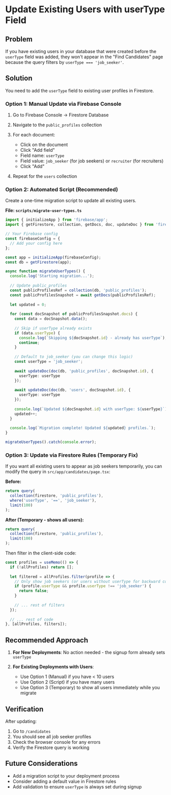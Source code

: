 # Update Existing Users with userType Field

## Problem
If you have existing users in your database that were created before the `userType` field was added, they won't appear in the "Find Candidates" page because the query filters by `userType === 'job_seeker'`.

## Solution

You need to add the `userType` field to existing user profiles in Firestore.

### Option 1: Manual Update via Firebase Console

1. Go to Firebase Console → Firestore Database
2. Navigate to the `public_profiles` collection
3. For each document:
   - Click on the document
   - Click "Add field"
   - Field name: `userType`
   - Field value: `job_seeker` (for job seekers) or `recruiter` (for recruiters)
   - Click "Add"

4. Repeat for the `users` collection

### Option 2: Automated Script (Recommended)

Create a one-time migration script to update all existing users.

**File: `scripts/migrate-user-types.ts`**

```typescript
import { initializeApp } from 'firebase/app';
import { getFirestore, collection, getDocs, doc, updateDoc } from 'firebase/firestore';

// Your Firebase config
const firebaseConfig = {
  // Add your config here
};

const app = initializeApp(firebaseConfig);
const db = getFirestore(app);

async function migrateUserTypes() {
  console.log('Starting migration...');
  
  // Update public_profiles
  const publicProfilesRef = collection(db, 'public_profiles');
  const publicProfilesSnapshot = await getDocs(publicProfilesRef);
  
  let updated = 0;
  
  for (const docSnapshot of publicProfilesSnapshot.docs) {
    const data = docSnapshot.data();
    
    // Skip if userType already exists
    if (data.userType) {
      console.log(`Skipping ${docSnapshot.id} - already has userType`);
      continue;
    }
    
    // Default to job_seeker (you can change this logic)
    const userType = 'job_seeker';
    
    await updateDoc(doc(db, 'public_profiles', docSnapshot.id), {
      userType: userType
    });
    
    await updateDoc(doc(db, 'users', docSnapshot.id), {
      userType: userType
    });
    
    console.log(`Updated ${docSnapshot.id} with userType: ${userType}`);
    updated++;
  }
  
  console.log(`Migration complete! Updated ${updated} profiles.`);
}

migrateUserTypes().catch(console.error);
```

### Option 3: Update via Firestore Rules (Temporary Fix)

If you want all existing users to appear as job seekers temporarily, you can modify the query in `src/app/candidates/page.tsx`:

**Before:**
```typescript
return query(
  collection(firestore, 'public_profiles'),
  where('userType', '==', 'job_seeker'),
  limit(100)
);
```

**After (Temporary - shows all users):**
```typescript
return query(
  collection(firestore, 'public_profiles'),
  limit(100)
);
```

Then filter in the client-side code:
```typescript
const profiles = useMemo(() => {
  if (!allProfiles) return [];
  
  let filtered = allProfiles.filter(profile => {
    // Only show job seekers (or users without userType for backward compatibility)
    if (profile.userType && profile.userType !== 'job_seeker') {
      return false;
    }
    
    // ... rest of filters
  });
  
  // ... rest of code
}, [allProfiles, filters]);
```

## Recommended Approach

1. **For New Deployments**: No action needed - the signup form already sets `userType`

2. **For Existing Deployments with Users**:
   - Use Option 1 (Manual) if you have < 10 users
   - Use Option 2 (Script) if you have many users
   - Use Option 3 (Temporary) to show all users immediately while you migrate

## Verification

After updating:

1. Go to `/candidates`
2. You should see all job seeker profiles
3. Check the browser console for any errors
4. Verify the Firestore query is working

## Future Considerations

- Add a migration script to your deployment process
- Consider adding a default value in Firestore rules
- Add validation to ensure `userType` is always set during signup

